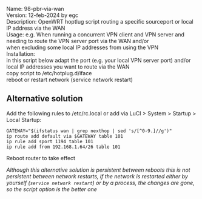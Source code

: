 Name: 98-pbr-via-wan  
Version: 12-feb-2024 by egc  
Description: OpenWRT hoptlug script routing a specific sourceport or local IP address via the WAN  
Usage: e.g. When running a concurrent VPN client and VPN server and needing to route the VPN server port via the WAN and/or  
	when excluding some local IP addresses from using the VPN  
Installation:   
 in this script below adapt the port (e.g. your local VPN server port) and/or local IP addresses you want to route via the WAN   
 copy script to /etc/hotplug.d/iface  
 reboot or restart network (service network restart)  

## Alternative solution
Add the following rules to /etc/rc.local or add via LuCI > System > Startup > Local Startup:
```
GATEWAY="$(ifstatus wan | grep nexthop | sed 's/[^0-9.]//g')"  
ip route add default via $GATEWAY table 101  
ip rule add sport 1194 table 101
ip rule add from 192.168.1.64/26 table 101
```
Reboot router to take effect

*Although this alternative solution is persistent between reboots this is not persistent between network restarts, if the network is restarted either by yourself (`service network restart`) or by a process, the changes are gone, so the script option is the better one*  
